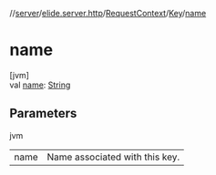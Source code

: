 //[server](../../../../index.md)/[elide.server.http](../../index.md)/[RequestContext](../index.md)/[Key](index.md)/[name](name.md)

# name

[jvm]\
val [name](name.md): [String](https://kotlinlang.org/api/latest/jvm/stdlib/kotlin/-string/index.html)

## Parameters

jvm

| | |
|---|---|
| name | Name associated with this key. |
